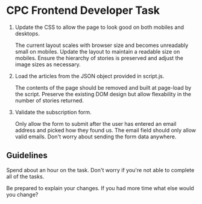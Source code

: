 # CPC Frontend Developer Task

1. Update the CSS to allow the page to look good on both mobiles and desktops.

    The current layout scales with browser size and becomes unreadably small on mobiles.  Update the layout to maintain a readable size on mobiles.  Ensure the hierarchy of stories is preserved and adjust the image sizes as necessary.

2. Load the articles from the JSON object provided in script.js.

    The contents of the page should be removed and built at page-load by the script.  Preserve the existing DOM design but allow flexability in the number of stories returned.

3. Validate the subscription form.

    Only allow the form to submit after the user has entered an email address and picked how they found us.  The email field should only allow valid emails.  Don't worry about sending the form data anywhere.


## Guidelines

Spend about an hour on the task.  Don't worry if you're not able to complete all of the tasks.

Be prepared to explain your changes.  If you had more time what else would you change?